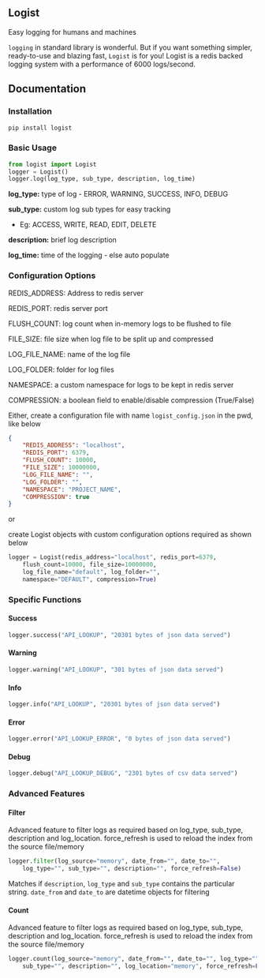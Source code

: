Logist
------

Easy logging for humans and machines
 
```logging``` in standard library is wonderful. But if you want 
something simpler, ready-to-use and blazing fast, ```Logist``` is for you! 
Logist is a redis backed logging system with a performance of 
6000 logs/second.
 
 
## Documentation

### Installation

```bash
pip install logist
```
    
### Basic Usage

```python
from logist import Logist
logger = Logist()
logger.log(log_type, sub_type, description, log_time)
```

**log_type:** type of log - ERROR, WARNING, SUCCESS, INFO, DEBUG

**sub_type:** custom log sub types for easy tracking 
- Eg: ACCESS, WRITE, READ, EDIT, DELETE

**description:** brief log description

**log_time:** time of the logging - else auto populate



### Configuration Options

REDIS_ADDRESS: Address to redis server

REDIS_PORT: redis server port

FLUSH_COUNT: log count when in-memory logs to be flushed to file

FILE_SIZE: file size when log file to be split up and compressed

LOG_FILE_NAME: name of the log file

LOG_FOLDER: folder for log files

NAMESPACE: a custom namespace for logs to be kept in redis server

COMPRESSION: a boolean field to enable/disable compression (True/False)


Either, create a configuration file with name ```logist_config.json``` 
in the pwd, like below

```json
{
    "REDIS_ADDRESS": "localhost",
    "REDIS_PORT": 6379,
    "FLUSH_COUNT": 10000,
    "FILE_SIZE": 10000000,
    "LOG_FILE_NAME": "",
    "LOG_FOLDER": "",
    "NAMESPACE": "PROJECT_NAME",
    "COMPRESSION": true
}
```

or

create Logist objects with custom configuration options required 
as shown below

```python
logger = Logist(redis_address="localhost", redis_port=6379, 
    flush_count=10000, file_size=10000000,
    log_file_name="default", log_folder="", 
    namespace="DEFAULT", compression=True)
```


### Specific Functions

#### Success
```python
logger.success("API_LOOKUP", "20301 bytes of json data served")
```

#### Warning
```python
logger.warning("API_LOOKUP", "301 bytes of json data served")
```

#### Info
```python
logger.info("API_LOOKUP", "20301 bytes of json data served")
```

#### Error
```python
logger.error("API_LOOKUP_ERROR", "0 bytes of json data served")
```

#### Debug
```python
logger.debug("API_LOOKUP_DEBUG", "2301 bytes of csv data served")
```


### Advanced Features

#### Filter

Advanced feature to filter logs as required based on log_type, 
sub_type, description and log_location. force_refresh is used to 
reload the index from the source file/memory

```python
logger.filter(log_source="memory", date_from="", date_to="", 
    log_type="", sub_type="", description="", force_refresh=False)
```
Matches if ```description```, ```log_type``` and ```sub_type``` 
contains the particular string. ```date_from``` and ```date_to``` 
are datetime objects for filtering

#### Count

Advanced feature to filter logs as required based on log_type, 
sub_type, description and log_location. force_refresh is used to 
reload the index from the source file/memory

```python
logger.count(log_source="memory", date_from="", date_to="", log_type="", 
    sub_type="", description="", log_location="memory", force_refresh=False)
```